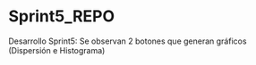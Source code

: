 # Sprint5_REPO
Desarrollo Sprint5:
  Se observan 2 botones que generan gráficos (Dispersión e Histograma)
